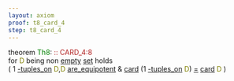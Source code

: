 ```yaml
---
layout: axiom
proof: t8_card_4
step: t8_card_4
---
```


<div class="mizar">
<div><span class="kw">theorem </span><span class="lab"><font color="Green" title="E8">Th8</font></span>: <a NAME="T8"><span class="comment"><font color="firebrick">:: CARD_4:8</font></span><br/></a><div class="add"> for <font color="Olive" title="b1">D</font> being   non  <a href="http://grid01.ciirc.cvut.cz/~mptp/7.13.01_4.181.1147/html/xboole_0.html#V1" title="XBOOLE_0:attr.1">empty</a>   <a href="http://grid01.ciirc.cvut.cz/~mptp/7.13.01_4.181.1147/html/hidden.html#M1" title="HIDDEN:mode.1">set</a>  holds <br/> ( 1 <a href="http://grid01.ciirc.cvut.cz/~mptp/7.13.01_4.181.1147/html/finseq_2.html#K4" title="FINSEQ_2:func.4">-tuples_on</a> <font color="Olive" title="b1">D</font>,<font color="Olive" title="b1">D</font> <a href="http://grid01.ciirc.cvut.cz/~mptp/7.13.01_4.181.1147/html/wellord2.html#R2" title="WELLORD2:pred.2">are_equipotent</a>  &amp;  <a href="http://grid01.ciirc.cvut.cz/~mptp/7.13.01_4.181.1147/html/card_1.html#K1" title="CARD_1:func.1">card</a> <span class="p1">(<span class="default">1 <a href="http://grid01.ciirc.cvut.cz/~mptp/7.13.01_4.181.1147/html/finseq_2.html#K4" title="FINSEQ_2:func.4">-tuples_on</a> <font color="Olive" title="b1">D</font></span>)</span> <a href="http://grid01.ciirc.cvut.cz/~mptp/7.13.01_4.181.1147/html/hidden.html#R1" title="HIDDEN:pred.1">=</a>  <a href="http://grid01.ciirc.cvut.cz/~mptp/7.13.01_4.181.1147/html/card_1.html#K1" title="CARD_1:func.1">card</a> <font color="Olive" title="b1">D</font> )</div></div>
</div>
